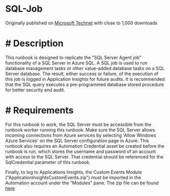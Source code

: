 # SQL-Job
Originally published on  [Microsoft Technet](https://gallery.technet.microsoft.com/scriptcenter/Create-SQL-Job-for-Azure-16ba16ec) with close to 1,000 downloads

# # Description

This runbook is designed to replicate the "SQL Server Agent job" functionality of a SQL Server in Azure SQL. A SQL job is used to run database management tasks or other value-added database tasks on a SQL Server database. The result, either success or failure, of the execution of this job is logged in Application Insights for future audits. It is recommended that the SQL query executes a pre-programmed database stored procedure for better security and audit.

# # Requirements

For this runbook to work, the SQL Server must be accessible from the runbook worker running this runbook. Make sure the SQL Server allows incoming connections from Azure services by selecting 'Allow Windows Azure Services' on the SQL Server configuration page in Azure. This runbook also requires an Automation Credential asset be created before the runbook is run, which stores the username and password of an account with access to the SQL Server. That credential should be referenced for the SqlCredential parameter of this runbook.

Finally, to log to Applications Insights, the Custom Events Module ("ApplicationInsightsCustomEvents.zip") must be imported in the Automation account under the "Modules" pane. The zip file can be found [here](https://gallery.technet.microsoft.com/scriptcenter/Log-Custom-Events-into-847900d7)

